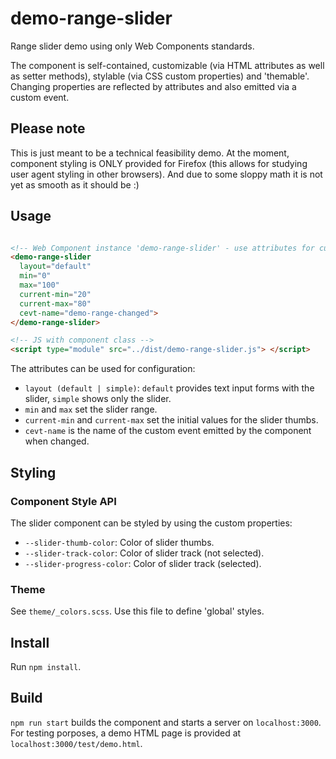 # demo-range-slider

Range slider demo using only Web Components standards.

The component is self-contained, customizable (via HTML attributes as well as setter methods), stylable (via CSS custom properties) and 'themable'. Changing properties are reflected by attributes and also emitted via a custom event.


## Please note

This is just meant to be a technical feasibility demo. At the moment, component styling is ONLY provided for Firefox (this allows for studying user agent styling in other browsers). And due to some sloppy math it is not yet as smooth as it should be :)


## Usage

```html

<!-- Web Component instance 'demo-range-slider' - use attributes for custom value settings -->
<demo-range-slider
  layout="default"
  min="0" 
  max="100"
  current-min="20"
  current-max="80"
  cevt-name="demo-range-changed">
</demo-range-slider>

<!-- JS with component class -->
<script type="module" src="../dist/demo-range-slider.js"> </script>


```

The attributes can be used for configuration:
* `layout (default | simple)`: `default` provides text input forms with the slider, `simple` shows only the slider.
* `min` and `max` set the slider range.
* `current-min` and `current-max` set the initial values for the slider thumbs.
* `cevt-name` is the name of the custom event emitted by the component when changed.


## Styling

### Component Style API

The slider component can be styled by using the custom properties:
* `--slider-thumb-color`: Color of slider thumbs.
* `--slider-track-color`: Color of slider track (not selected).
* `--slider-progress-color`: Color of slider track (selected).


### Theme

See `theme/_colors.scss`. Use this file to define 'global' styles.



## Install

Run `npm install`.


## Build

`npm run start` builds the component and starts a server on `localhost:3000`. For testing porposes, a demo HTML page is provided at `localhost:3000/test/demo.html`.
